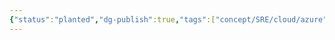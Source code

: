```yaml
---
{"status":"planted","dg-publish":true,"tags":["concept/SRE/cloud/azure","review","tool"],"definition":"The AutoRest tool generates client libraries for accessing RESTful web services. Input to AutoRest is a spec that describes the REST API using the OpenAPI Specification format.","github-url":"https://github.com/Azure/autorest","creation_date":"2024-05-02 18:40","permalink":"/tools/auto-rest/","dgPassFrontmatter":true}
---
```


